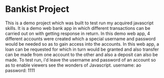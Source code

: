 # Bankist Project

This is a demo project which was built to test run my acquired javascript skills.
It is a demo web bank app in which different transactions can be carried out on with getting response in return.
In this demo web app, 4 different accounts were created which a special username and password would be needed so as to gain access into the accounts.
In this web app, a loan can be requested for which in turn would be granted and also transfer can be made from one account to the other and also a deposit can also be made.
To test run, i'd leave the username and password of an account so as to enable viewers see the wonders of Javascript.
username: ao
password: 1111
